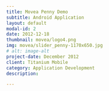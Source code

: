 ```yaml
---
title: Movea Penny Demo
subtitle: Android Application
layout: default
modal-id: 2
date: 2012-12-18
thumbnail: movea/logo4.png
img: movea/slider_penny-1170x650.jpg
# alt: image-alt
project-date: December 2012
client: Titanium Mobile
category: Application Development
description:  

---
```

